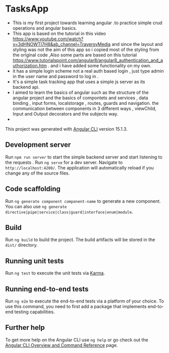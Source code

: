 # TasksApp
- This is my first project towards learning angular .to practice simple crud operations and angular basics.
- This app is based on the tutorial in this video https://www.youtube.com/watch?v=3dHNOWTI7H8&ab_channel=TraversyMedia and since the layout and styling was not the aim of this app so i copied most of the styling from the original code ,Also some parts are based on this tutorial https://www.tutorialspoint.com/angular8/angular8_authentication_and_authorization.htm . and i have added some functionality on my own.
- it has a simple login scheme not a real auth based login , just type admin in the user name and password to log in .
- It's a simple task tracking app that uses a simple js server as its backend api.
- I aimed to learn the basics of angular such as the structure of the angular project and the basics of compontets and services , data binding , input forms, localstorage ,  routes, guards and navigation. the communication between components in 3 different ways , viewChild, Input and Output decorators and the subjects way.
- 


This project was generated with [Angular CLI](https://github.com/angular/angular-cli) version 15.1.3.

## Development server
Run `npm run server` to start the simple backend server and start listening to the requests .
Run `ng serve` for a dev server. Navigate to `http://localhost:4200/`. The application will automatically reload if you change any of the source files.

## Code scaffolding

Run `ng generate component component-name` to generate a new component. You can also use `ng generate directive|pipe|service|class|guard|interface|enum|module`.

## Build

Run `ng build` to build the project. The build artifacts will be stored in the `dist/` directory.

## Running unit tests

Run `ng test` to execute the unit tests via [Karma](https://karma-runner.github.io).

## Running end-to-end tests

Run `ng e2e` to execute the end-to-end tests via a platform of your choice. To use this command, you need to first add a package that implements end-to-end testing capabilities.

## Further help

To get more help on the Angular CLI use `ng help` or go check out the [Angular CLI Overview and Command Reference](https://angular.io/cli) page.
